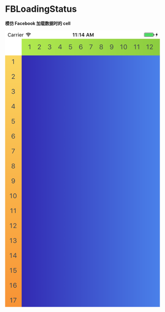 # FBLoadingStatus
**模仿 Facebook 加载数据时的 cell**

<div align=center>
<img src="https://github.com/Zane6w/lottery/blob/master/Simulator%20Screen%20Shot%202016%E5%B9%B410%E6%9C%8818%E6%97%A5%2011.14.28.png" alt="image"/>
</div>
